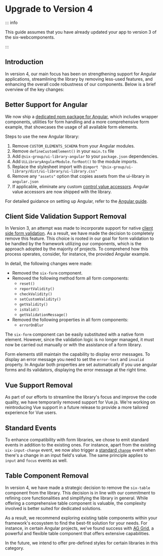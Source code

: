 # Upgrade to Version 4

::: info

This guide assumes that you have already updated your app to version 3 of the six-webcomponents.

:::

## Introduction

In version 4, our main focus has been on strengthening support for Angular applications,
streamlining the library by removing less-used features, and enhancing the overall code robustness
of our components. Below is a brief overview of the key changes:

## Better Support for Angular

We now ship a
[dedicated npm package for Angular](https://www.npmjs.com/package/@six-group/ui-library-angular),
which includes wrapper components, utilities for form handling and a more comprehensive form
example, that showcases the usage of all available form elements.

Steps to use the new Angular library:

1. Remove `CUSTOM_ELEMENTS_SCHEMA` from your Angular modules.
2. Remove `defineCustomElement()` in your `main.ts` file
3. Add `@six-group/ui-library-angular` to your `package.json` dependencies.
4. Add `UiLibraryAngularModule.forRoot()` to the module imports.
5. Replace the stylesheet import with
   `@import "@six-group/ui-library/dist/ui-library/ui-library.css"`
6. Remove any `"assets"` option that copies assets from the ui-library in `angular.json`
7. If applicable, eliminate any custom
   [control value accessors](https://angular.io/api/forms/ControlValueAccessor). Angular value
   accessors are now shipped with the library.

For detailed guidance on setting up Angular, refer to the [Angular guide](angular.md).

## Client Side Validation Support Removal

In Version 3, an attempt was made to incorporate support for native
[client side form validation](https://developer.mozilla.org/en-US/docs/Learn/Forms/Form_validation).
As a result, we have made the decision to completely remove this feature. This choice is rooted in
our goal for form validation to be handled by the framework utilizing our components, which is the
approach adopted by the majority of projects. To comprehend how this process operates, consider, for
instance, the provided Angular example.

In detail, the following changes were made:

- Removed the `six-form` component.
- Removed the following method form all form components:
  - `reset()`
  - `reportValidity()`
  - `checkValidity()`
  - `setCustomValidity()`
  - `getValidity()`
  - `isValid()`
  - `getValidationMessage()`
- Removed the following properties in all form components:
  - `errorOnBlur`

The `six-form` component can be easily substituted with a native form element. However, since the
validation logic is no longer managed, it must now be carried out manually or with the assistance of
a form library.

Form elements still maintain the capability to display error messages. To display an error message
you need to set the `error-text` and `invalid` property. In Angular both properties are set
automatically if you use angular forms and its validators, displaying the error message at the right
time.

## Vue Support Removal

As part of our efforts to streamline the library's focus and improve the code quality, we have
temporarily removed support for Vue.js. We're working on reintroducing Vue support in a future
release to provide a more tailored experience for Vue users.

## Standard Events

To enhance compatibility with form libraries, we chose to emit standard events in addition to the
existing ones. For instance, apart from the existing `six-input-change` event, we now also trigger a
[standard `change`](https://developer.mozilla.org/en-US/docs/Web/API/HTMLElement/change_event) event
when there's a change in an input field's value. The same principle applies to `input` and `focus`
events as well.

## Table Component Removal

In version 4, we have made a strategic decision to remove the `six-table` component from the
library. This decision is in line with our commitment to refining core functionalities and
simplifying the library in general. While offering a comprehensive table component is valuable, the
complexity involved is better suited for dedicated solutions.

As a result, we recommend exploring existing table components within your framework's ecosystem to
find the best-fit solution for your needs. For instance, in certain Angular projects, we've found
success with [AG Grid](https://www.ag-grid.com/), a powerful and flexible table component that
offers extensive capabilities.

In the future, we intend to offer pre-defined styles for certain libraries in this category.
